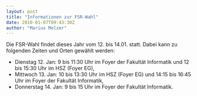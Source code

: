 ```yaml
---
layout: post
title: "Informationen zur FSR-Wahl"
date: 2010-01-07T09:43:30Z
author: "Marius Melzer"
---
```


<p>
Die FSR-Wahl findet dieses Jahr vom 12. bis 14.01. statt. Dabei kann zu folgenden Zeiten und Orten gewählt werden:<br>

</p>
<ul>
<li class="level1">
<div class="li"> Dienstag 12. Jan: 9 bis 11:30 Uhr im Foyer der Fakultät Informatik und 12 bis 15:30 Uhr im HSZ (Foyer EG),</div>
</li>
<li class="level1">
<div class="li"> Mittwoch 13. Jan: 10 bis 13:30 Uhr im HSZ (Foyer EG) und 14:15 bis 16:45 Uhr im Foyer der Fakultät Informatik,</div>
</li>
<li class="level1">
<div class="li"> Donnerstag 14. Jan: 9 bis 15 Uhr im Foyer der Fakultät Informatik.</div>
</li>
</ul>
